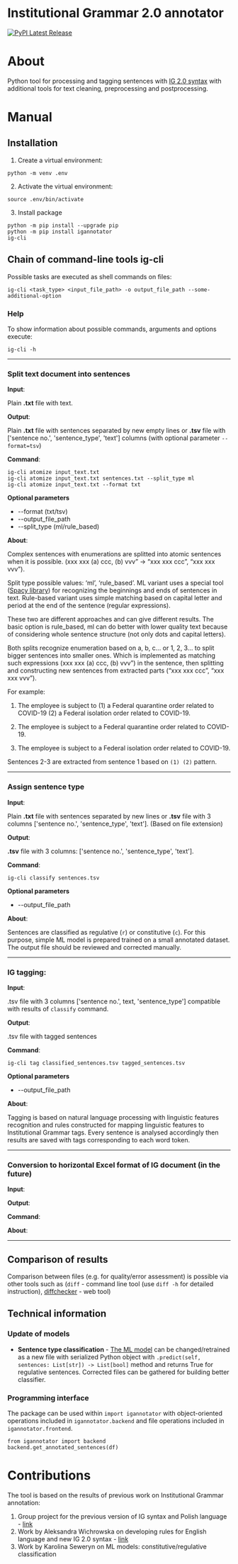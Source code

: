 # Institutional Grammar 2.0 annotator
[![PyPI Latest Release](https://img.shields.io/pypi/v/igannotator.svg)](https://pypi.org/project/igannotator/)

# About
Python tool for processing and tagging sentences with [IG 2.0 syntax](https://arxiv.org/abs/2008.08937) with additional tools for text cleaning, preprocessing and postprocessing. 


# Manual

## Installation

1. Create a virtual environment:

```
python -m venv .env
```
2. Activate the virtual environment:
```
source .env/bin/activate
```

3. Install package
```  
python -m pip install --upgrade pip
python -m pip install igannotator
ig-cli
```


## Chain of command-line tools **ig-cli**

Possible tasks are executed as shell commands on files:

```
ig-cli <task_type> <input_file_path> -o output_file_path --some-additional-option
```

### Help
To show information about possible commands, arguments and options execute:
```
ig-cli -h
```

----------------------------------------------------------

### Split text document into sentences

**Input**:

Plain **.txt** file with text.

**Output**:
	
Plain **.txt** file with sentences separated by new empty lines or **.tsv** file with ['sentence no.', 'sentence_type', 'text'] columns
(with optional parameter `--format=tsv`)

**Command**:
```
ig-cli atomize input_text.txt
ig-cli atomize input_text.txt sentences.txt --split_type ml
ig-cli atomize input_text.txt --format txt
```

**Optional parameters**

* --format (txt/tsv)
* --output_file_path 
* --split_type (ml/rule_based)

**About**:

Complex sentences with enumerations are splitted into atomic sentences when it is possible. (xxx xxx (a) ccc, (b) vvv” -> “xxx xxx ccc”, “xxx xxx vvv”).

Split type possible values: ‘ml’, ‘rule_based’. ML variant uses  a special tool ([Spacy library](https://spacy.io)) for recognizing the beginnings and ends of sentences in text. Rule-based variant uses simple matching based on capital letter and period at the end of the sentence (regular expressions). 

These two are different approaches and can give different results. The basic option is rule_based, ml can do better with lower quality text because of considering whole sentence structure (not only dots and capital letters).

Both splits recognize enumeration based on a, b, c… or 1, 2, 3… to split bigger sentences into smaller ones. Which is implemented as matching such expressions (xxx xxx (a) ccc, (b) vvv”) in the sentence, then splitting and constructing new sentences from extracted parts (“xxx xxx ccc”, “xxx xxx vvv”). 

For example:

 1. The employee is subject to  (1) a Federal quarantine order related to COVID-19 (2) a Federal isolation order related to COVID-19.

 2. The employee is subject to a Federal quarantine order related to COVID-19.

 3. The employee is subject to a Federal isolation order related to COVID-19.

Sentences 2-3 are extracted from sentence 1 based on `(1) (2)` pattern.


----------------------------------------------------------

### Assign sentence type
**Input**:

Plain **.txt** file with sentences separated by new lines or **.tsv** file with 3 columns ['sentence no.', 'sentence_type', 'text']. (Based on file extension)

**Output**:

**.tsv** file with 3 columns: ['sentence no.', 'sentence_type', 'text'].

**Command**:
```
ig-cli classify sentences.tsv
```

**Optional parameters**

* --output_file_path 

**About**:

Sentences are classified as regulative (`r`) or constitutive (`c`). For this purpose, simple ML model is prepared trained on a small annotated dataset. The output file should be reviewed and corrected manually.


----------------------------------------------------------

### IG tagging:
**Input**:

.tsv file with 3 columns ['sentence no.', text, 'sentence_type'] compatible with results of `classify` command.

**Output**:

.tsv file with tagged sentences

**Command**:
```
ig-cli tag classified_sentences.tsv tagged_sentences.tsv
```

**Optional parameters**

* --output_file_path 


**About**:

Tagging is based on natural language processing with linguistic features recognition
and rules constructed for mapping linguistic features to Institutional Grammar tags.
Every sentence is analysed accordingly then results are saved with tags corresponding to each word token.

----------------------------------------------------------

### Conversion to horizontal Excel format of IG document  (in the future)
**Input**:
>
**Output**:
>
**Command**:
>	
**About**:	

----------------------------------------------------------
	
## Comparison of results
Comparison between files (e.g. for quality/error assessment) is possible via other tools such as (`diff` - command line tool (use `diff -h` for detailed instruction), [diffchecker](https://www.diffchecker.com) - web tool)

## Technical information

### Update of models
* **Sentence type classification** - [The ML model](https://github.com/institutional-grammar-pl/policydemic-annotator/blob/master/igannotator/sentence_type_classifier.joblib) can be changed/retrained as a new file with serialized Python object with `.predict(self, sentences: List[str]) -> List[bool]` method and returns True for regulative sentences. Corrected files can be gathered for building better classifier.

### Programming interface

The package can be used within `import igannotator` with object-oriented operations included in `igannotator.backend` and file operations included in `igannotator.frontend`. 
```
from igannotator import backend
backend.get_annotated_sentences(df)
```


# Contributions

The tool is based on the results of previous work on Institutional Grammar annotation:
1. Group project for the previous version of IG syntax and Polish language - [link](https://github.com/rzepinskip/ig-annotator) 
2. Work by Aleksandra Wichrowska on developing rules for English language and new IG 2.0 syntax - [link](https://github.com/airi314/annotator/tree/master)
3. Work by Karolina Seweryn on ML models: constitutive/regulative classification